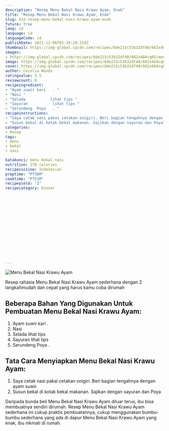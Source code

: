 ```yaml
---
description: "Resep Menu Bekal Nasi Krawu Ayam, Enak"
title: "Resep Menu Bekal Nasi Krawu Ayam, Enak"
slug: 432-resep-menu-bekal-nasi-krawu-ayam-enak
future: true
lang: id
language: id
languageCode: id
publishDate: 2021-12-06T02:36:20.229Z 
thumbnail: https://img-global.cpcdn.com/recipes/8de215c53b32df40/682x484cq65/menu-bekal-nasi-krawu-ayam-foto-resep-utama.png
images:
- https://img-global.cpcdn.com/recipes/8de215c53b32df40/682x484cq65/menu-bekal-nasi-krawu-ayam-foto-resep-utama.png
image: https://img-global.cpcdn.com/recipes/8de215c53b32df40/682x484cq65/menu-bekal-nasi-krawu-ayam-foto-resep-utama.png
cover: https://img-global.cpcdn.com/recipes/8de215c53b32df40/682x484cq65/menu-bekal-nasi-krawu-ayam-foto-resep-utama.png
author: Cecelia Woods
ratingvalue: 3.5
reviewcount: 8
recipeingredient:
- "Ayam suwir kari   . "
- "Nasi "
- "Selada           lihat tips "
- "Sayuran           lihat tips "
- "Serundeng  Poya   . "
recipeinstructions:
- "Saya cetak nasi pakai cetakan onigiri. Beri bagian tengahnya dengan ayam suwir."
- "Susun bekal di kotak bekal makanan. Sajikan dengan sayuran dan Poya"
categories:
- Resep
tags:
- menu
- bekal
- nasi

katakunci: menu bekal nasi 
nutrition: 270 calories
recipecuisine: Indonesian
preptime: "PT36M"
cooktime: "PT51M"
recipeyield: "3"
recipecategory: Dinner


     
    
    
    
    
    
    
    
    
    
    
      
    
---
```



![Menu Bekal Nasi Krawu Ayam](https://img-global.cpcdn.com/recipes/8de215c53b32df40/682x484cq65/menu-bekal-nasi-krawu-ayam-foto-resep-utama.png)

Resep rahasia Menu Bekal Nasi Krawu Ayam  sederhana dengan 2 langkahmudah dan cepat yang harus kamu coba dirumah

<!--inarticleads1-->

## Beberapa Bahan Yang Digunakan Untuk Pembuatan Menu Bekal Nasi Krawu Ayam:

1. Ayam suwir kari   . 
1. Nasi 
1. Selada           lihat tips 
1. Sayuran           lihat tips 
1. Serundeng  Poya   . 



<!--inarticleads2-->

## Tata Cara Menyiapkan Menu Bekal Nasi Krawu Ayam:

1. Saya cetak nasi pakai cetakan onigiri. Beri bagian tengahnya dengan ayam suwir.
1. Susun bekal di kotak bekal makanan. Sajikan dengan sayuran dan Poya




Daripada bunda beli  Menu Bekal Nasi Krawu Ayam  diluar terus, ibu  bisa membuatnya sendiri dirumah. Resep  Menu Bekal Nasi Krawu Ayam  sederhana ini cukup praktis pembuatannya, cukup menggunakan bumbu-bumbu sederhana yang ada di dapur  Menu Bekal Nasi Krawu Ayam  yang enak, ibu nikmati di rumah.
